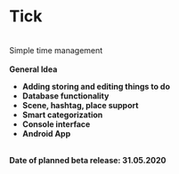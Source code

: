 # Tick
<br> Simple time management <br>
<br><b> General Idea <b><br>
<ul>
  <li> Adding storing and editing things to do </li>
  <li> Database functionality </li>
  <li> Scene, hashtag, place support </li>
  <li> Smart categorization </li>
  <li> Console interface </li>
  <li> Android App </li>
</ul>
<br> Date of planned beta release: 31.05.2020 <br>
